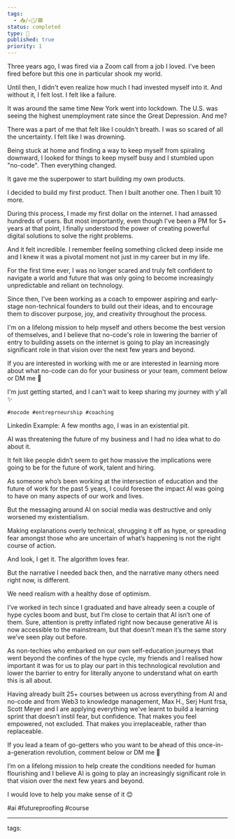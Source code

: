 ```yaml
---
tags:
  - 📥️/✍🏻/🟩
status: completed
type: 💼
published: true
priority: 1
---
```


Three years ago, I was fired via a Zoom call from a job I loved. I've been fired before but this one in particular shook my world. 

Until then, I didn't even realize how much I had invested myself into it. And without it, I felt lost. I felt like a failure. 

It was around the same time New York went into lockdown. The U.S. was seeing the highest unemployment rate since the Great Depression. And me? 

There was a part of me that felt like I couldn't breath. I was so scared of all the uncertainty. I felt like I was drowning.

Being stuck at home and finding a way to keep myself from spiraling downward, I looked for things to keep myself busy and I stumbled upon "no-code". Then everything changed.

It gave me the superpower to start building my own products.

I decided to build my first product. Then I built another one. Then I built 10 more.

During this process, I made my first dollar on the internet. I had amassed hundreds of users. But most importantly, even though I've been a PM for 5+ years at that point, I finally understood the power of creating powerful digital solutions to solve the right problems.

And it felt incredible. I remember feeling something clicked deep inside me and I knew it was a pivotal moment not just in my career but in my life. 

For the first time ever, I was no longer scared and truly felt confident to navigate a world and future that was only going to become increasingly unpredictable and reliant on technology.

Since then, I've been working as a coach to empower aspiring and early-stage non-technical founders to build out their ideas, and to encourage them to discover purpose, joy, and creativity throughout the process.

I'm on a lifelong mission to help myself and others become the best version of themselves, and I believe that no-code's role in lowering the barrier of entry to building assets on the internet is going to play an increasingly significant role in that vision over the next few years and beyond.

If you are interested in working with me or are interested in learning more about what no-code can do for your business or your team, comment below or DM me 📨

I'm just getting started, and I can't wait to keep sharing my journey with y'all ✨


`#nocode #entreprneurship #coaching `








Linkedin Example:
A few months ago, I was in an existential pit.  
  
AI was threatening the future of my business and I had no idea what to do about it.  
  
It felt like people didn’t seem to get how massive the implications were going to be for the future of work, talent and hiring.  
  
As someone who’s been working at the intersection of education and the future of work for the past 5 years, I could foresee the impact AI was going to have on many aspects of our work and lives.  
  
But the messaging around AI on social media was destructive and only worsened my existentialism.  
  
Making explanations overly technical, shrugging it off as hype, or spreading fear amongst those who are uncertain of what’s happening is not the right course of action.  
  
And look, I get it. The algorithm loves fear.  
  
But the narrative I needed back then, and the narrative many others need right now, is different.  
  
We need realism with a healthy dose of optimism.  
  
I’ve worked in tech since I graduated and have already seen a couple of hype cycles boom and bust, but I’m close to certain that AI isn’t one of them. Sure, attention is pretty inflated right now because generative AI is now accessible to the mainstream, but that doesn’t mean it’s the same story we’ve seen play out before.  
  
As non-techies who embarked on our own self-education journeys that went beyond the confines of the hype cycle, my friends and I realised how important it was for us to play our part in this technological revolution and lower the barrier to entry for literally anyone to understand what on earth this is all about.  
  
Having already built 25+ courses between us across everything from AI and no-code and from Web3 to knowledge management, Max H., Serj Hunt frsa, Scott Meyer and I are applying everything we’ve learnt to build a learning sprint that doesn’t instil fear, but confidence. That makes you feel empowered, not excluded. That makes you irreplaceable, rather than replaceable.  
  
If you lead a team of go-getters who you want to be ahead of this once-in-a-generation revolution, comment below or DM me 📨  
  
I’m on a lifelong mission to help create the conditions needed for human flourishing and I believe AI is going to play an increasingly significant role in that vision over the next few years and beyond.  
  
I would love to help you make sense of it 😊  
  
#ai #futureproofing #course

---
tags: